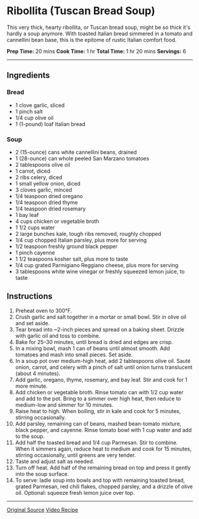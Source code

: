 # Ribollita (Tuscan Bread Soup)

This very thick, hearty ribollita, or Tuscan bread soup, might be so thick it's hardly a soup anymore. With toasted Italian bread simmered in a tomato and cannellini bean base, this is the epitome of rustic Italian comfort food.

**Prep Time:** 20 mins
**Cook Time:** 1 hr
**Total Time:** 1 hr 20 mins
**Servings:** 6

---

## Ingredients

### Bread
- 1 clove garlic, sliced
- 1 pinch salt
- 1/4 cup olive oil
- 1 (1-pound) loaf Italian bread

### Soup
- 2 (15-ounce) cans white cannellini beans, drained
- 1 (28-ounce) can whole peeled San Marzano tomatoes
- 2 tablespoons olive oil
- 1 carrot, diced
- 2 ribs celery, diced
- 1 small yellow onion, diced
- 3 cloves garlic, minced
- 1/4 teaspoon dried oregano
- 1/4 teaspoon dried thyme
- 1/4 teaspoon dried rosemary
- 1 bay leaf
- 4 cups chicken or vegetable broth
- 1 1/2 cups water
- 2 large bunches kale, tough ribs removed, roughly chopped
- 1/4 cup chopped Italian parsley, plus more for serving
- 1/2 teaspoon freshly ground black pepper
- 1 pinch cayenne
- 1 1/2 teaspoons kosher salt, plus more to taste
- 1/4 cup grated Parmigiano Reggiano cheese, plus more for serving
- 3 tablespoons white wine vinegar or freshly squeezed lemon juice, to taste

## Instructions

1. Preheat oven to 300°F.
2. Crush garlic and salt together in a mortar or small bowl. Stir in olive oil and set aside.
3. Tear bread into ~2-inch pieces and spread on a baking sheet. Drizzle with garlic oil and toss to combine.
4. Bake for 25–30 minutes, until bread is dried and edges are crisp.
5. In a mixing bowl, mash 1 can of beans until almost smooth. Add tomatoes and mash into small pieces. Set aside.
6. In a soup pot over medium-high heat, add 2 tablespoons olive oil. Sauté onion, carrot, and celery with a pinch of salt until onion turns translucent (about 4 minutes).
7. Add garlic, oregano, thyme, rosemary, and bay leaf. Stir and cook for 1 more minute.
8. Add chicken or vegetable broth. Rinse tomato can with 1/2 cup water and add to the pot. Bring to a simmer over high heat, then reduce to medium-low and simmer for 10 minutes.
9. Raise heat to high. When boiling, stir in kale and cook for 5 minutes, stirring occasionally.
10. Add parsley, remaining can of beans, mashed bean-tomato mixture, black pepper, and cayenne. Rinse tomato bowl with 1 cup water and add to the soup.
11. Add half the toasted bread and 1/4 cup Parmesan. Stir to combine. When it simmers again, reduce heat to medium and cook for 15 minutes, stirring occasionally, until greens are very tender.
12. Taste and adjust salt as needed.
13. Turn off heat. Add half of the remaining bread on top and press it gently into the soup surface.
14. To serve: ladle soup into bowls and top with remaining toasted bread, grated Parmesan, red chili flakes, chopped parsley, and a drizzle of olive oil. Optional: squeeze fresh lemon juice over top.

---

[Original Source](https://www.allrecipes.com/ribollita-tuscan-bread-soup-recipe-11782482)
[Video Recipe](https://www.youtube.com/watch?v=myg-y7cHnag)
